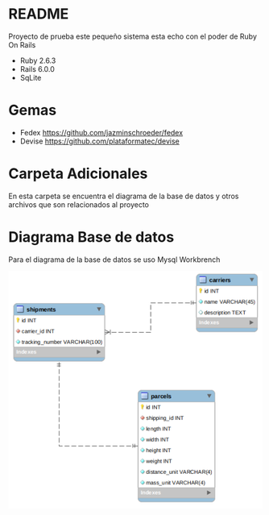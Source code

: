 # README

Proyecto de prueba este pequeño sistema esta echo con el poder de Ruby On Rails 


* Ruby 2.6.3
* Rails 6.0.0
* SqLite

# Gemas
* Fedex https://github.com/jazminschroeder/fedex
* Devise  https://github.com/plataformatec/devise

# Carpeta Adicionales

En esta carpeta se encuentra el diagrama de la base de datos y otros archivos que son relacionados al proyecto

# Diagrama Base de datos

Para el diagrama de la base de datos se uso Mysql Workbrench

![Drag Racing](database_diagram.png)
